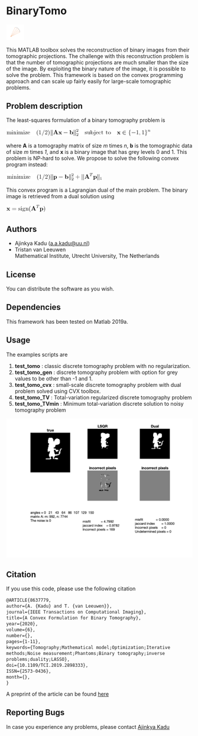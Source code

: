 # BinaryTomo

<img src="/extras/BT.gif" width="48">

This MATLAB toolbox solves the reconstruction of binary images from their tomographic projections. The challenge with this reconstruction problem is that the number of tomographic projections are much smaller than the size of the image. By exploiting the binary nature of the image, it is possible to solve the problem. This framework is based on the convex programming approach and can scale up fairly easily for large-scale tomographic problems.

## Problem description  
The least-squares formulation of a binary tomography problem is

![equation](/extras/primal.jpg)

where **A** is a tomography matrix of size *m* times *n*, **b** is the tomographic data of size *m* times *1*, and **x** is a binary image that has grey levels 0 and 1. This problem is NP-hard to solve. We propose to solve the following convex program instead:

![equation](/extras/dual.jpg)

This convex program is a Lagrangian dual of the main problem. The binary image is retrieved from a dual solution using

![equation](/extras/relation.jpg)



## Authors
* Ajinkya Kadu ([a.a.kadu@uu.nl](mailto:a.a.kadu@uu.nl))  
* Tristan van Leeuwen  
Mathematical Institute, Utrecht University, The Netherlands

## License
You can distribute the software as you wish.

## Dependencies
This framework has been tested on Matlab 2019a.


## Usage  
The examples scripts are  
1. **test_tomo** : classic discrete tomography problem with no regularization.
2. **test_tomo_gen** : discrete tomography problem with option for grey values to be other than -1 and 1.
3. **test_tomo_cvx** : small-scale discrete tomography problem with dual problem solved using CVX toolbox.
4. **test_tomo_TV** : Total-variation regularized discrete tomography problem
5. **test_tomo_TVmin** : Minimum total-variation discrete solution to noisy tomography problem

![image](/results/rat.png)

## Citation  
If you use this code, please use the following citation
```
@ARTICLE{8637779,
author={A. {Kadu} and T. {van Leeuwen}},
journal={IEEE Transactions on Computational Imaging},
title={A Convex Formulation for Binary Tomography},
year={2020},
volume={6},
number={},
pages={1-11},
keywords={Tomography;Mathematical model;Optimization;Iterative methods;Noise measurement;Phantoms;Binary tomography;inverse problems;duality;LASSO},
doi={10.1109/TCI.2019.2898333},
ISSN={2573-0436},
month={},
}
```
A preprint of the article can be found [here](https://arxiv.org/abs/1807.09196)

## Reporting Bugs
In case you experience any problems, please contact [Ajinkya Kadu](mailto:a.a.kadu@uu.nl)
